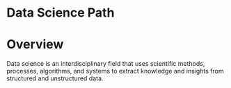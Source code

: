# Data Science Path

# Overview
Data science is an interdisciplinary field that uses scientific methods, processes, algorithms, and systems to extract knowledge and insights from structured and unstructured data.
